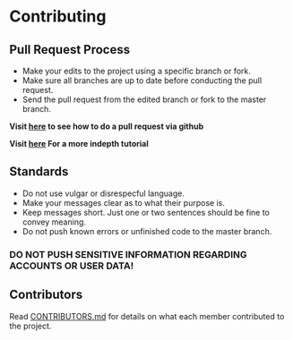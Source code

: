 
# Contributing

## Pull Request Process
* Make your edits to the project using a specific branch or fork.
* Make sure all branches are up to date before conducting the pull request.
* Send the pull request from the edited branch or fork to the master branch.

**Visit [here](https://help.github.com/articles/merging-a-pull-request/) to see how to do a pull request via github**

**Visit [here](https://yangsu.github.io/pull-request-tutorial/) For a more indepth tutorial**

## Standards
* Do not use vulgar or disrespecful language.
* Make your messages clear as to what their purpose is.
* Keep messages short. Just one or two sentences should be fine to convey meaning.
* Do not push known errors or unfinished code to the master branch.

### DO NOT PUSH SENSITIVE INFORMATION REGARDING ACCOUNTS OR USER DATA!

## Contributors

Read [CONTRIBUTORS.md](CONTRIBUTORS.md) for details on what each member contributed to the project.
